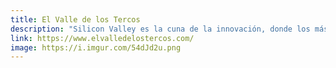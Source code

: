 ```yaml
---
title: El Valle de los Tercos
description: "Silicon Valley es la cuna de la innovación, donde los más #tercos vienen a perseguir sus sueños. Aquí te contamos sus historias."
link: https://www.elvalledelostercos.com/
image: https://i.imgur.com/54dJd2u.png
---
```

